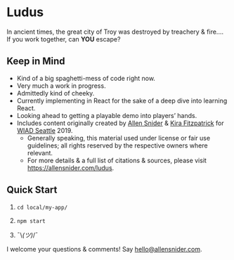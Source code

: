 # Ludus
In ancient times, the great city of Troy was destroyed by treachery &amp; fire.... If you work together, can **YOU** escape?

## Keep in Mind

* Kind of a big spaghetti-mess of code right now. 
* Very much a work in progress.
* Admittedly kind of cheeky.
* Currently implementing in React for the sake of a deep dive into learning React.
* Looking ahead to getting a playable demo into players’ hands.
* Includes content originally created by [Allen Snider](https://allensnider.com) & [Kira Fitzpatrick](https://woodlandteatime.com)
  for [WIAD Seattle](https://www.worldiaday.org/events/seattle/2019) 2019.
    * Generally speaking, this material used under license or fair use guidelines; all rights reserved by the respective owners where relevant.
    * For more details & a full list of citations & sources, please visit <https://allensnider.com/ludus>.
   
## Quick Start

1. `cd local/my-app/`

2. `npm start`

3. ¯\\_(ツ)_/¯


I welcome your questions & comments! Say <hello@allensnider.com>.
